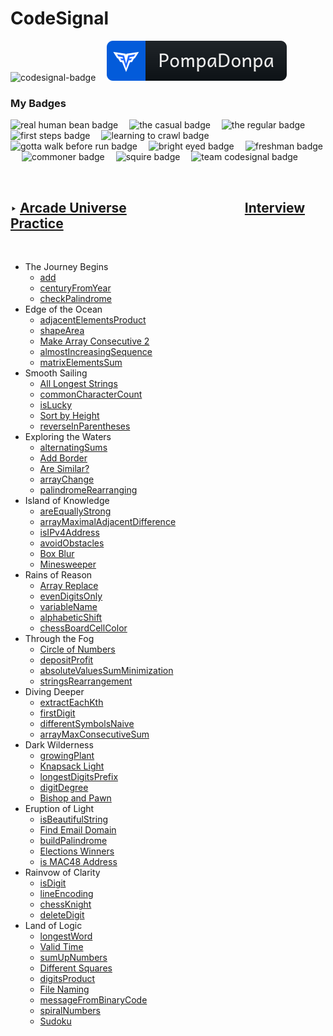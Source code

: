 <h1 id='cds'><strong>CodeSignal</strong></h1>

<p align="left" >
    <img src='https://app.codesignal.com/badges/user-level/22.svg' alt='codesignal-badge' style="width: 32px" />&emsp;
    <a href='https://app.codesignal.com/profile/pompadonpa'>
        <img src='../../Assets/svg/codesignal.svg' alt='codesignal-badge' />
    </a>
</p>


### My Badges


<p align="left" >
    <img src='https://app.codesignal.com/user-icons/miscellaneous/email_verified.svg' alt='real human bean badge' style="width: 32px" />&emsp;
    <img src='https://app.codesignal.com/user-icons/activity/visit_3.svg' alt='the casual badge' style="width: 32px" />&emsp;
    <img src='https://app.codesignal.com/user-icons/activity/visit_5.svg' alt='the regular badge' style="width: 32px" />&emsp;
    <img src='https://app.codesignal.com/user-icons/solved/solved_1.svg' alt='first steps badge' style="width: 32px" />&emsp;
    <img src='https://app.codesignal.com/user-icons/solved/solved_5.svg' alt='learning to crawl badge' style="width: 32px" />&emsp;
    <img src='https://app.codesignal.com/user-icons/solved/solved_20.svg' alt='gotta walk before run badge' style="width: 32px" />&emsp;
    <img src='https://app.codesignal.com/user-icons/interview_practice/plan_selected.svg' alt='bright eyed badge' style="width: 32px" />&emsp;
    <img src='https://app.codesignal.com/user-icons/interview_practice/ipm_topic_1.svg' alt='freshman badge' style="width: 32px" />&emsp;
    <img src='https://app.codesignal.com/user-icons/arcade/arcade_levels_1.svg' alt='commoner badge' style="width: 32px" />&emsp;
    <img src='https://app.codesignal.com/user-icons/arcade/arcade_levels_3.svg' alt='squire badge' style="width: 32px" />&emsp;
    <img src='https://app.codesignal.com/user-icons/miscellaneous/team_codefights.svg' alt='team codesignal badge' style="width: 32px" />&emsp;

</p>
<br id='center'/>

## ‣ [Arcade Universe](https://app.codesignal.com/arcade)&emsp;&emsp;&emsp;&emsp;&emsp;&emsp;&emsp;&emsp;&emsp;[Interview Practice](https://github.com/PompaDonpa/WhiteBoard/tree/main/Algorithms/CodeSignal/Interview%20Practice#cds)
<br />

-   The Journey Begins
    -   [add](https://github.com/PompaDonpa/WhiteBoard/tree/main/Algorithms/CodeSignal/Arcade%20Universe/add)
    -   [centuryFromYear](https://github.com/PompaDonpa/WhiteBoard/tree/main/Algorithms/CodeSignal/Arcade%20Universe/century-from-year)
    -   [checkPalindrome](https://github.com/PompaDonpa/WhiteBoard/tree/main/Algorithms/CodeSignal/Arcade%20Universe/check-palindrome)
-   Edge of the Ocean
    -   [adjacentElementsProduct]("#")
    -   [shapeArea]()
    -   [Make Array Consecutive 2]()
    -   [almostIncreasingSequence]()
    -   [matrixElementsSum]()
-   Smooth Sailing
    -   [All Longest Strings]()
    -   [commonCharacterCount]()
    -   [isLucky]()
    -   [Sort by Height]()
    -   [reverseInParentheses]()
-   Exploring the Waters
    -   [alternatingSums]()
    -   [Add Border]()
    -   [Are Similar?]()
    -   [arrayChange]()
    -   [palindromeRearranging]()
-   Island of Knowledge
    -   [areEquallyStrong]()
    -   [arrayMaximalAdjacentDifference]()
    -   [isIPv4Address]()
    -   [avoidObstacles]()
    -   [Box Blur]()
    -   [Minesweeper]()
-   Rains of Reason
    -   [Array Replace]()
    -   [evenDigitsOnly]()
    -   [variableName]()
    -   [alphabeticShift]()
    -   [chessBoardCellColor]()
-   Through the Fog
    -   [Circle of Numbers]()
    -   [depositProfit]()
    -   [absoluteValuesSumMinimization]()
    -   [stringsRearrangement]()
-   Diving Deeper
    -   [extractEachKth]()
    -   [firstDigit]()
    -   [differentSymbolsNaive]()
    -   [arrayMaxConsecutiveSum]()
-   Dark Wilderness
    -   [growingPlant]()
    -   [Knapsack Light]()
    -   [longestDigitsPrefix]()
    -   [digitDegree]()
    -   [Bishop and Pawn]()
-   Eruption of Light
    -   [isBeautifulString]()
    -   [Find Email Domain]()
    -   [buildPalindrome]()
    -   [Elections Winners]()
    -   [is MAC48 Address]()
-   Rainvow of Clarity
    -   [isDigit]()
    -   [lineEncoding]()
    -   [chessKnight]()
    -   [deleteDigit]()
-   Land of Logic
    -   [longestWord]()
    -   [Valid Time]()
    -   [sumUpNumbers]()
    -   [Different Squares]()
    -   [digitsProduct]()
    -   [File Naming]()
    -   [messageFromBinaryCode]()
    -   [spiralNumbers]()
    -   [Sudoku]()
